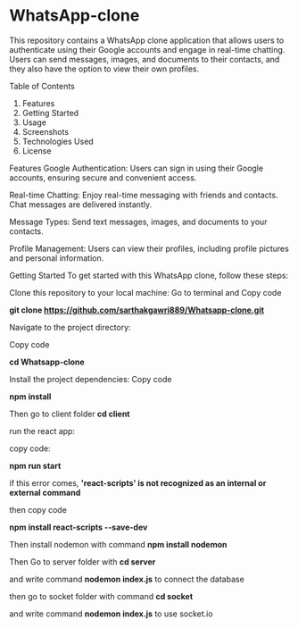 # WhatsApp-clone

This repository contains a WhatsApp clone application that allows users to authenticate using their Google accounts and engage in real-time chatting. Users can send messages, images, and documents to their contacts, and they also have the option to view their own profiles.

Table of Contents
1. Features
2. Getting Started
3. Usage
4. Screenshots
5. Technologies Used
6. License


Features
Google Authentication: Users can sign in using their Google accounts, ensuring secure and convenient access.

Real-time Chatting: Enjoy real-time messaging with friends and contacts. Chat messages are delivered instantly.

Message Types: Send text messages, images, and documents to your contacts.

Profile Management: Users can view their profiles, including profile pictures and personal information.

Getting Started
To get started with this WhatsApp clone, follow these steps:

Clone this repository to your local machine:
Go to terminal and
Copy code

**git clone https://github.com/sarthakgawri889/Whatsapp-clone.git**


Navigate to the project directory:

Copy code

**cd Whatsapp-clone**

Install the project dependencies:
Copy code

**npm install**

Then go to client folder 
**cd client**

run the react app:

copy code:

**npm run start**

if this error comes, **'react-scripts' is not recognized as an internal or external command**

then copy code

****npm install react-scripts --save-dev****

Then install nodemon with command **npm install nodemon**

Then Go to server folder with **cd server**

and write command **nodemon index.js** to connect the database

then go to socket folder with command **cd socket**

and write command **nodemon index.js** to use socket.io
